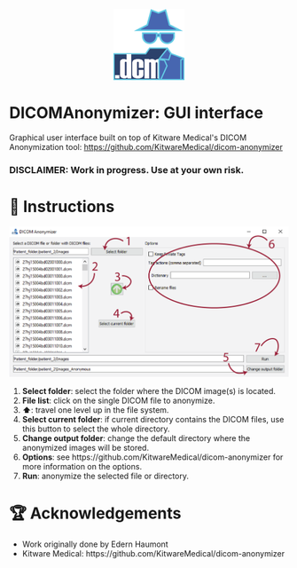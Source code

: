 <div align="center">
    <img src="images/app_icon_128.png" width="128">
</div>

# DICOMAnonymizer: GUI interface

Graphical user interface built on top of Kitware Medical's DICOM Anonymization tool: https://github.com/KitwareMedical/dicom-anonymizer

### DISCLAIMER: Work in progress. Use at your own risk.

# 🧾 Instructions

<div align="center">
    <img src="images/demo.png" width="800">
</div>

<ol>
    <li><b>Select folder</b>: select the folder where the DICOM image(s) is located.</li>
    <li><b>File list</b>: click on the single DICOM file to anonymize.</li>
    <li><b>⬆</b>: travel one level up in the file system.</li>
    <li><b>Select current folder</b>: if current directory contains the DICOM files, use this button to select the whole directory.</li>
    <li><b>Change output folder</b>: change the default directory where the anonymized images will be stored.</li>
    <li><b>Options</b>: see https://github.com/KitwareMedical/dicom-anonymizer for more information on the options.</li>
    <li><b>Run</b>: anonymize the selected file or directory.</li>
</ol>

# 🏆 Acknowledgements
<ul>
<li>Work originally done by Edern Haumont</li>
<li>Kitware Medical: https://github.com/KitwareMedical/dicom-anonymizer</li>
</ul>
